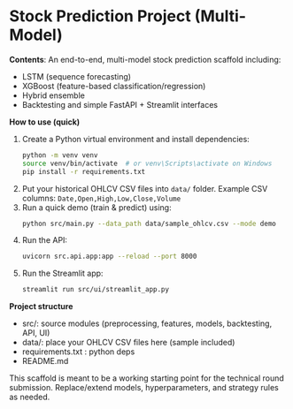 # Stock Prediction Project (Multi-Model)

**Contents**: An end-to-end, multi-model stock prediction scaffold including:
- LSTM (sequence forecasting)
- XGBoost (feature-based classification/regression)
- Hybrid ensemble
- Backtesting and simple FastAPI + Streamlit interfaces

**How to use (quick)**
1. Create a Python virtual environment and install dependencies:
   ```bash
   python -m venv venv
   source venv/bin/activate  # or venv\Scripts\activate on Windows
   pip install -r requirements.txt
   ```
2. Put your historical OHLCV CSV files into `data/` folder. Example CSV columns:
   `Date,Open,High,Low,Close,Volume`
3. Run a quick demo (train & predict) using:
   ```bash
   python src/main.py --data_path data/sample_ohlcv.csv --mode demo
   ```
4. Run the API:
   ```bash
   uvicorn src.api.app:app --reload --port 8000
   ```
5. Run the Streamlit app:
   ```bash
   streamlit run src/ui/streamlit_app.py
   ```

**Project structure**
- src/: source modules (preprocessing, features, models, backtesting, API, UI)
- data/: place your OHLCV CSV files here (sample included)
- requirements.txt : python deps
- README.md

This scaffold is meant to be a working starting point for the technical round submission. 
Replace/extend models, hyperparameters, and strategy rules as needed.

